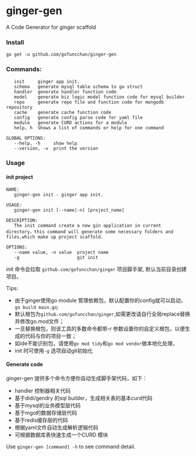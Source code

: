 # ginger-gen
A Code Generator for ginger scaffold

### Install 
`go get -u github.com/gofuncchan/ginger-gen`

### Commands:

```
   init     ginger app init.
   schema   generate mysql table schema to go struct
   handler  generate handler function code
   model    generate biz logic model function code for mysql builder
   repo     generate repo file and function code for mongodb repository
   cache    generate cache function code
   config   generate config parse code for yaml file 
   module   generate CURD actions for a module
   help, h  Shows a list of commands or help for one command

GLOBAL OPTIONS:
   --help, -h     show help
   --version, -v  print the version
```

### Usage

#### init project
```
NAME:
   ginger-gen init - ginger app init.

USAGE:
   ginger-gen init [--name|-n] [project_name]

DESCRIPTION:
   The init command create a new gin application in current directory，this command will generate some necessary folders and files,which make up project scaffold.

OPTIONS:
   --name value, -n value  project name
   -g                      git init

```

init 命令会拉取 `github.com/gofuncchan/ginger` 项目脚手架, 默认当前目录创建项目。

Tips:

- 由于ginger使用go module 管理依赖包，默认配置你的config就可以启动，`go build main.go`;
- 默认根包为`github.com/gofuncchan/ginger`,如需更改请自行全局replace替换并修改go.mod文件；
- 一旦替换根包，则该工具的多数命令都带-r 参数设置你的自定义根包，以便生成的代码与你的项目一致；
- 如ide不能识别包，请使用`go mod tidy`和`go mod vendor`做本地化处理，
- init 时可使用`-g` 选项自动git初始化
  
#### Generate code
ginger-gen 提供多个命令方便你自动生成脚手架代码，如下：

- handler 控制器相关代码
- 基于didi/gendry 的sql builder，生成相关表的基本curd代码
- 基于mysql的业务模型层代码
- 基于mgo的数据存储层代码
- 基于redis缓存层的代码
- 根据yaml文件自动生成解析逻辑代码
- 可根据数据库表快速生成一个CURD 模块

Use `ginger-gen [command] -h` to see command detail.

